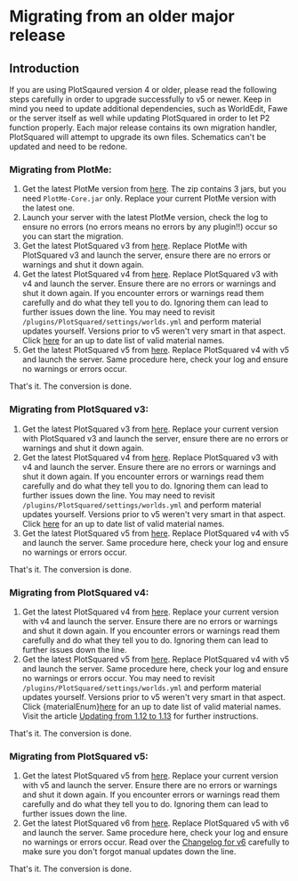 # Migrating from an older major release

## Introduction

If you are using PlotSqaured version 4 or older, please read the following steps carefully in order to upgrade successfully to v5 or newer. Keep in mind you need to update additional dependencies, such as WorldEdit, Fawe or the server itself as well while updating PlotSquared in order to let P2 function properly.
Each major release contains its own migration handler, PlotSquared will attempt to upgrade its own files. Schematics can't be updated and need to be redone.

### Migrating from PlotMe:

1. Get the latest PlotMe version from [here](https://www.spigotmc.org/resources/plotme-official.2131). The zip contains 3 jars, but you need `PlotMe-Core.jar` only. Replace your current PlotMe version with the latest one.
2. Launch your server with the latest PlotMe version, check the log to ensure no errors (no errors means no errors by any plugin!!) occur so you can start the migration.
3. Get the latest PlotSquared v3 from [here](https://dev.bukkit.org/projects/plotsquared/files/2647923). Replace PlotMe with PlotSquared v3 and launch the server, ensure there are no errors or warnings and shut it down again.
4. Get the latest PlotSquared v4 from [here](https://www.spigotmc.org/resources/plotsquared-v4-v5-out-now.1177). Replace PlotSquared v3 with v4 and launch the server. Ensure there are no errors or warnings and shut it down again. If you encounter errors or warnings read them carefully and do what they tell you to do. Ignoring them can lead to further issues down the line. You may need to revisit `/plugins/PlotSquared/settings/worlds.yml` and perform material updates yourself. Versions prior to v5 weren't very smart in that aspect. Click [here](https://papermc.io/javadocs/paper/1.18/org/bukkit/Material.html) for an up to date list of valid
material names.
5. Get the latest PlotSquared v5 from [here](https://www.spigotmc.org/resources/plotsquared-v5.77506). Replace PlotSquared v4 with v5 and launch the server. Same procedure here, check your log and ensure no warnings or errors occur.

That's it. The conversion is done.

### Migrating from PlotSquared v3:

1. Get the latest PlotSquared v3 from [here](https://dev.bukkit.org/projects/plotsquared/files/2647923). Replace your current version with PlotSquared v3 and launch the server, ensure there are no errors or warnings and shut it down again.
2. Get the latest PlotSquared v4 from [here](https://www.spigotmc.org/resources/plotsquared-v4-v5-out-now.1177/). Replace PlotSquared v3 with v4 and launch the server. Ensure there are no errors or warnings and shut it down again. If you encounter errors or warnings read them carefully and do what they tell you to do. Ignoring them can lead to further issues down the line. You may need to revisit `/plugins/PlotSquared/settings/worlds.yml` and perform material updates yourself. Versions prior to v5 weren't very smart in that aspect. Click [here](https://papermc.io/javadocs/paper/1.18/org/bukkit/Material.html) for an up to date list of valid
material names.
3. Get the latest PlotSquared v5 from [here](https://www.spigotmc.org/resources/plotsquared-v5.77506). Replace PlotSquared v4 with v5 and launch the server. Same procedure here, check your log and ensure no warnings or errors occur.

That's it. The conversion is done.

### Migrating from PlotSquared v4:

1. Get the latest PlotSquared v4 from [here](https://www.spigotmc.org/resources/plotsquared-v4-v5-out-now.1177). Replace your current version with v4 and launch the server. Ensure there are no errors or warnings and shut it down again. If you encounter errors or warnings read them carefully and do what they tell you to do. Ignoring them can lead to further issues down the line.
2. Get the latest PlotSquared v5 from [here](https://www.spigotmc.org/resources/plotsquared-v6.77506/download?version=402158). Replace PlotSquared v4 with v5 and launch the server. Same procedure here, check your log and ensure no warnings or errors occur. You may need to revisit `/plugins/PlotSquared/settings/worlds.yml` and perform material updates yourself. Versions prior to v5 weren't very smart in that aspect. Click {materialEnum}[here]() for an up to date list of valid material names. Visit the article [Updating from 1.12 to 1.13](updating-from-1.12-to-1.13.md) for further instructions.


That's it. The conversion is done.

### Migrating from PlotSquared v5:

1. Get the latest PlotSquared v5 from [here](https://www.spigotmc.org/resources/plotsquared-v6.77506/download?version=402158). Replace your current version with v5 and launch the server. Ensure there are no errors or warnings and shut it down again. If you encounter errors or warnings read them carefully and do what they tell you to do. Ignoring them can lead to further issues down the line.
2. Get the latest PlotSquared v6 from [here](https://www.spigotmc.org/resources/77506). Replace PlotSquared v5 with v6 and launch the server. Same procedure here, check your log and ensure no warnings or errors occur.
Read over the [Changelog for v6](../old/changelog-old.md) carefully to make sure you don't forgot manual updates down the line.

That's it. The conversion is done.
